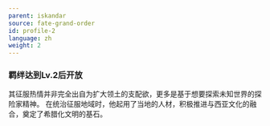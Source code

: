 ```yaml
---
parent: iskandar
source: fate-grand-order
id: profile-2
language: zh
weight: 2
---
```


### 羁绊达到Lv.2后开放

其征服热情并非完全出自为扩大领土的支配欲，更多是基于想要探索未知世界的探险家精神。
在统治征服地域时，他起用了当地的人材，积极推进与西亚文化的融合，奠定了希腊化文明的基石。
